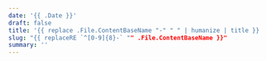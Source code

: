 ```yaml
---
date: '{{ .Date }}'
draft: false
title: '{{ replace .File.ContentBaseName "-" " " | humanize | title }}'
slug: "{{ replaceRE `^[0-9]{8}-` "" .File.ContentBaseName }}"
summary: ''
---
```

